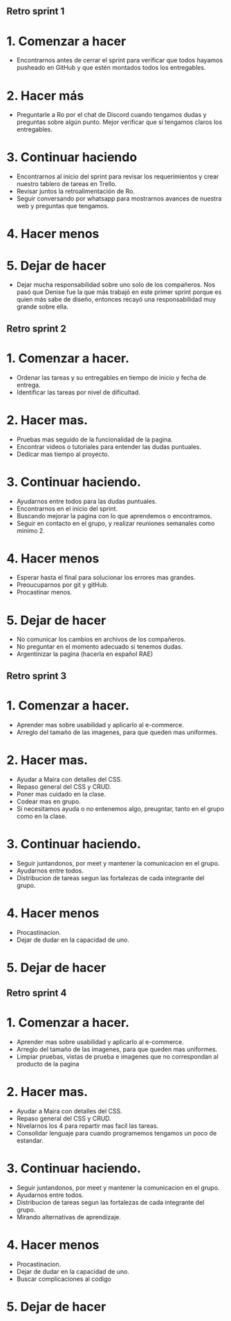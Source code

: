 ## Retro sprint 1

#  1. Comenzar a hacer
- Encontrarnos antes de cerrar el sprint para verificar que todos hayamos pusheado en GitHub y que estén montados todos los entregables.

#  2. Hacer más
- Preguntarle a Ro por el chat de Discord cuando tengamos dudas y preguntas sobre algún punto. Mejor verificar que sí tengamos claros los entregables.

#  3. Continuar haciendo
- Encontrarnos al inicio del sprint para revisar los requerimientos y crear nuestro tablero de tareas en Trello.
- Revisar juntos la retroalimentación de Ro.
- Seguir conversando por whatsapp para mostrarnos avances de nuestra web y preguntas que tengamos.

#  4. Hacer menos

#  5. Dejar de hacer
- Dejar mucha responsabilidad sobre uno solo de los compañeros. Nos pasó que Denise fue la que más trabajó en este primer sprint porque es quien más sabe de diseño, entonces recayó una responsabilidad muy grande sobre ella.


## Retro sprint 2 

# 1. Comenzar a hacer.
- Ordenar las tareas y su entregables en tiempo de inicio y fecha de entrega.
- Identificar las tareas por nivel de dificultad.

# 2. Hacer mas.
- Pruebas mas seguido de la funcionalidad de la pagina.
- Encontrar videos o tutoriales para entender las dudas puntuales.
- Dedicar mas tiempo al proyecto.


# 3. Continuar haciendo.
- Ayudarnos entre todos para las  dudas puntuales.
- Encontrarnos en el inicio del sprint.
- Buscando mejorar la pagina con lo que aprendemos o encontramos.
- Seguir en contacto en el grupo, y realizar reuniones semanales como minimo 2.

# 4. Hacer menos
- Esperar hasta el final para solucionar los errores mas grandes.
- Preoucuparnos por git y gitHub.
- Procastinar menos.


# 5. Dejar de hacer
- No comunicar los cambios en archivos de los compañeros.
- No preguntar en el momento adecuado si tenemos dudas.
- Argentinizar la pagina (hacerla en español RAE)


## Retro sprint 3

# 1. Comenzar a hacer.
- Aprender mas sobre usabilidad y aplicarlo al e-commerce. 
- Arreglo del tamaño de las imagenes, para que queden mas uniformes. 

# 2. Hacer mas.
- Ayudar a Maira con detalles del CSS. 
- Repaso general del CSS y CRUD. 
- Poner mas cuidado en la clase. 
- Codear mas en grupo. 
- Si necesitamos ayuda o no entenemos algo, preugntar, tanto en el grupo como en la clase. 

# 3. Continuar haciendo.
- Seguir juntandonos, por meet y mantener la comunicacion en el grupo. 
- Ayudarnos entre todos. 
- Distribucion de tareas segun las fortalezas de cada integrante del grupo. 

# 4. Hacer menos
- Procastinacion. 
- Dejar de dudar en la capacidad de uno. 

# 5. Dejar de hacer


## Retro sprint 4

# 1. Comenzar a hacer.
- Aprender mas sobre usabilidad y aplicarlo al e-commerce. 
- Arreglo del tamaño de las imagenes, para que queden mas uniformes.
- Limpiar pruebas, vistas de prueba e imagenes que no correspondan al producto de la pagina 

# 2. Hacer mas.
- Ayudar a Maira con detalles del CSS. 
- Repaso general del CSS y CRUD.
- Nivelarnos los 4 para repartir mas facil las tareas.
- Consolidar lenguaje para cuando programemos tengamos un poco de estandar.
 

# 3. Continuar haciendo.
- Seguir juntandonos, por meet y mantener la comunicacion en el grupo. 
- Ayudarnos entre todos. 
- Distribucion de tareas segun las fortalezas de cada integrante del grupo.
- Mirando alternativas de aprendizaje. 

# 4. Hacer menos
- Procastinacion. 
- Dejar de dudar en la capacidad de uno.
- Buscar complicaciones al codigo 

# 5. Dejar de hacer

